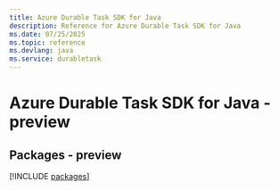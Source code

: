 ```yaml
---
title: Azure Durable Task SDK for Java
description: Reference for Azure Durable Task SDK for Java
ms.date: 07/25/2025
ms.topic: reference
ms.devlang: java
ms.service: durabletask
---
```

# Azure Durable Task SDK for Java - preview
## Packages - preview
[!INCLUDE [packages](durable-task-index.md)]